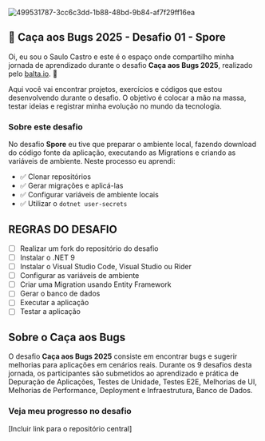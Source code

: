 ![499531787-3cc6c3dd-1b88-48bd-9b84-af7f29ff16ea](https://github.com/user-attachments/assets/313eda8b-36c9-44d0-aec7-4ec31cf22af2)

## 👻 Caça aos Bugs 2025 - Desafio 01 - Spore

Oi, eu sou o Saulo Castro e este é o espaço onde compartilho minha jornada de aprendizado durante o desafio **Caça aos Bugs 2025**, realizado pelo [balta.io](https://balta.io). 👻

Aqui você vai encontrar projetos, exercícios e códigos que estou desenvolvendo durante o desafio. O objetivo é colocar a mão na massa, testar ideias e registrar minha evolução no mundo da tecnologia.

### Sobre este desafio
No desafio **Spore** eu tive que preparar o ambiente local, fazendo download do código fonte da aplicação, executando as Migrations e criando as variáveis de ambiente.
Neste processo eu aprendi:
* ✅ Clonar repositórios
* ✅ Gerar migrações e aplicá-las
* ✅ Configurar variáveis de ambiente locais
* ✅ Utilizar o `dotnet user-secrets`

## REGRAS DO DESAFIO
- [ ] Realizar um fork do repositório do desafio
- [ ] Instalar o .NET 9
- [ ] Instalar o Visual Studio Code, Visual Studio ou Rider
- [ ] Configurar as variáveis de ambiente
- [ ] Criar uma Migration usando Entity Framework
- [ ] Gerar o banco de dados
- [ ] Executar a aplicação
- [ ] Testar a aplicação

## Sobre o Caça aos Bugs
O desafio **Caça aos Bugs 2025** consiste em encontrar bugs e sugerir melhorias para aplicações em cenários reais. Durante os 9 desafios desta jornada, os participantes são submetidos ao aprendizado e prática de Depuração de Aplicações, Testes de Unidade, Testes E2E, Melhorias de UI, Melhorias de Performance, Deployment e Infraestrutura,
Banco de Dados.

### Veja meu progresso no desafio
[Incluir link para o repositório central]
